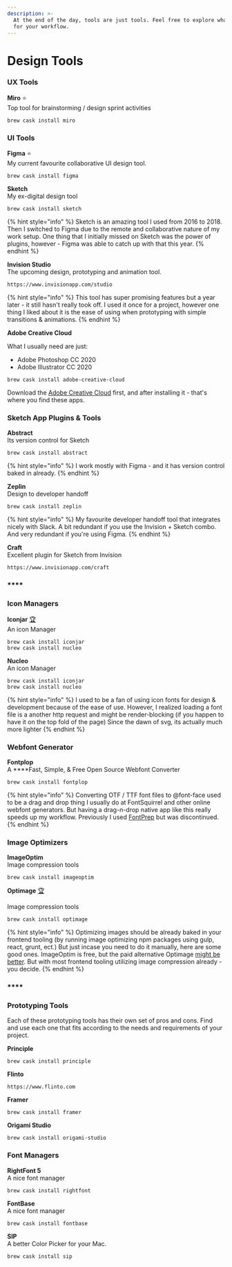 ```yaml
---
description: >-
  At the end of the day, tools are just tools. Feel free to explore what works
  for your workflow.
---
```


# Design Tools

### **UX Tools**

**Miro** ⭐  
Top tool for brainstorming / design sprint activities

```text
brew cask install miro
```

### **UI Tools**

**Figma** ⭐  
My current favourite collaborative UI design tool.

```text
brew cask install figma
```

**Sketch**  
My ex-digital design tool

```text
brew cask install sketch
```

{% hint style="info" %}
Sketch is an amazing tool I used from 2016 to 2018. Then I switched to Figma due to the remote and collaborative nature of my work setup. One thing that I initially missed on Sketch was the power of plugins, however - Figma was able to catch up with that this year.
{% endhint %}

**Invision Studio**  
The upcoming design, prototyping and animation tool.

```text
https://www.invisionapp.com/studio
```

{% hint style="info" %}
This tool has super promising features but a year later - it still hasn't really took off. I used it once for a project, however one thing I liked about it is the ease of using when prototyping with simple transitions & animations.
{% endhint %}

**Adobe Creative Cloud**  

What I usually need are just:

* Adobe Photoshop CC 2020
* Adobe Illustrator CC 2020

```text
brew cask install adobe-creative-cloud
```

Download the [Adobe Creative Cloud](https://www.adobe.com/sea/creativecloud.html) first, and after installing it - that's where you find these apps.



### **Sketch App Plugins & Tools**

**Abstract**  
Its version control for Sketch

```text
brew cask install abstract
```

{% hint style="info" %}
I work mostly with Figma - and it has version control baked in already.
{% endhint %}

**Zeplin**  
Design to developer handoff

```text
brew cask install zeplin
```

{% hint style="info" %}
My favourite developer handoff tool that integrates nicely with Slack. A bit redundant if you use the Invision + Sketch combo. And very redundant if you're using Figma.
{% endhint %}

**Craft**  
Excellent plugin for Sketch from Invision

```text
https://www.invisionapp.com/craft
```

### \*\*\*\*

### **Icon Managers**

**Iconjar** [🏆](https://emojipedia.org/trophy/)  
An icon Manager

```text
brew cask install iconjar
brew cask install nucleo
```

**Nucleo**  
An icon Manager

```text
brew cask install iconjar
brew cask install nucleo
```

{% hint style="info" %}
I used to be a fan of using icon fonts for design & development because of the ease of use. However, I realized loading a font file is a another http request and might be render-blocking \(if you happen to have it on the top fold of the page\) Since the dawn of svg, its actually much more lighter
{% endhint %}

### 

### **Webfont Generator**

**Fontplop**  
A ****Fast, Simple, & Free Open Source Webfont Converter

```text
brew cask install fontplop
```

{% hint style="info" %}
Converting OTF / TTF font files to @font-face used to be a drag and drop thing I usually do at FontSquirrel and other online webfont generators. But having a drag-n-drop native app like this really speeds up my workflow. Previously I used [FontPrep](https://github.com/briangonzalez/fontprep) but was discontinued.
{% endhint %}

### 

### Image Optimizers

**ImageOptim**  
Image compression tools

```text
brew cask install imageoptim
```

**Optimage** [🏆](https://emojipedia.org/trophy/)

Image compression tools

```text
brew cask install optimage
```

{% hint style="info" %}
Optimizing images should be already baked in your frontend tooling \(by running image optimizing npm packages using gulp, react, grunt, ect.\) But just incase you need to do it manually, here are some good ones. ImageOptim is free, but the paid alternative Optimage [might be better](https://optimage.app/benchmark). But with most frontend tooling utilizing image compression already - you decide.
{% endhint %}

### \*\*\*\*

### **Prototyping Tools**

Each of these prototyping tools has their own set of pros and cons. Find and use each one that fits according to the needs and requirements of your project.

**Principle**

```text
brew cask install principle
```

**Flinto**

```text
https://www.flinto.com
```

**Framer**

```text
brew cask install framer
```

**Origami Studio**

```text
brew cask install origami-studio
```



### Font Managers

**RightFont 5**  
A nice font manager

```text
brew cask install rightfont
```

**FontBase**  
A nice font manager

```text
brew cask install fontbase
```

**SIP**  
A better Color Picker for your Mac.

```text
brew cask install sip
```

